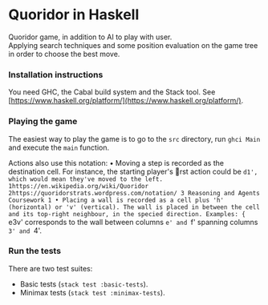 # Quoridor in Haskell 

Quoridor game, in addition to AI to play with user.  
Applying search techniques and some position evaluation on the game tree in order to choose the best move.

### Installation instructions 

You need GHC, the Cabal build system and the Stack tool. See [https://www.haskell.org/platform/](https://www.haskell.org/platform/). 

### Playing the game 

The easiest way to play the game is to go to the `src` directory, run `ghci Main` and execute the `main` function.

Actions also use this notation:
• Moving a step is recorded as the destination cell. For instance, the starting player's rst
action could be `d1', which would mean they've moved to the left.
1https://en.wikipedia.org/wiki/Quoridor
2https://quoridorstrats.wordpress.com/notation/
3
Reasoning and Agents Coursework 1
• Placing a wall is recorded as a cell plus 'h' (horizontal) or 'v' (vertical). The wall is placed
in between the cell and its top-right neighbour, in the specied direction. Examples:
{ `e3v' corresponds to the wall between columns `e' and `f' spanning columns `3' and `4'.

### Run the tests 

There are two test suites:
* Basic tests (`stack test :basic-tests`).
* Minimax tests (`stack test :minimax-tests`).
